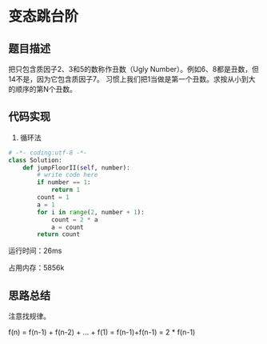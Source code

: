 #  变态跳台阶


## 题目描述

把只包含质因子2、3和5的数称作丑数（Ugly Number）。例如6、8都是丑数，但14不是，因为它包含质因子7。 习惯上我们把1当做是第一个丑数。求按从小到大的顺序的第N个丑数。


## 代码实现

1. 循环法
```python
# -*- coding:utf-8 -*-
class Solution:
    def jumpFloorII(self, number):
        # write code here
        if number == 1:
            return 1
        count = 1
        a = 1
        for i in range(2, number + 1):
            count = 2 * a
            a = count 
        return count
```
运行时间：26ms

占用内存：5856k




## 思路总结

注意找规律。

f(n) = f(n-1) + f(n-2) + ... + f(1) = f(n-1)+f(n-1) = 2 * f(n-1)